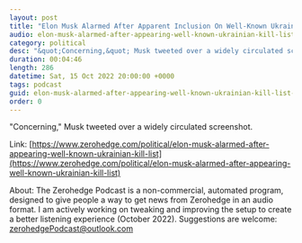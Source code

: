 ```yaml
---
layout: post
title: "Elon Musk Alarmed After Apparent Inclusion On Well-Known Ukrainian 'Kill List'"
audio: elon-musk-alarmed-after-appearing-well-known-ukrainian-kill-list-1
category: political
desc: "&quot;Concerning,&quot; Musk tweeted over a widely circulated screenshot."
duration: 00:04:46
length: 286
datetime: Sat, 15 Oct 2022 20:00:00 +0000
tags: podcast
guid: elon-musk-alarmed-after-appearing-well-known-ukrainian-kill-list-0
order: 0
---
```

&quot;Concerning,&quot; Musk tweeted over a widely circulated screenshot.

Link: [https://www.zerohedge.com/political/elon-musk-alarmed-after-appearing-well-known-ukrainian-kill-list](https://www.zerohedge.com/political/elon-musk-alarmed-after-appearing-well-known-ukrainian-kill-list)

About: The Zerohedge Podcast is a non-commercial, automated program, designed to give people a way to get news from Zerohedge in an audio format.  I am actively working on tweaking and improving the setup to create a better listening experience (October 2022).  Suggestions are welcome: [zerohedgePodcast@outlook.com](mailto:zerohedgePodcast@outlook.com)